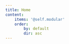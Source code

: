 ```yaml
---
title: Home
content:
    items: '@self.modular'
    order:
        by: default
        dir: asc
---
```


